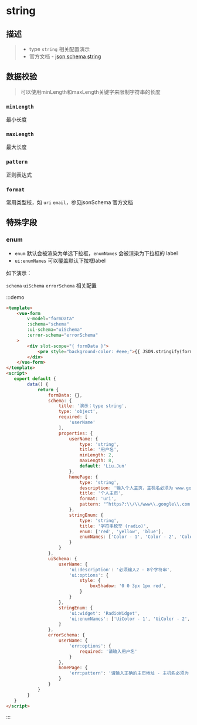 # string

## 描述
>* type `string` 相关配置演示
>* 官方文档 - [json schema string](https://json-schema.org/understanding-json-schema/reference/string.html)

## 数据校验
> 可以使用minLength和maxLength关键字来限制字符串的长度
### `minLength`
最小长度

### `maxLength`
最大长度

### `pattern`
正则表达式

### `format`
常用类型校，如 `uri` `email`，参见jsonSchema 官方文档

## 特殊字段

### enum
* `enum` 默认会被渲染为单选下拉框，`enumNames` 会被渲染为下拉框的 label
* `ui:enumNames` 可以覆盖默认下拉框label

如下演示：

`schema` `uiSchema` `errorSchema` 相关配置

:::demo
```html
<template>
    <vue-form
        v-model="formData"
        :schema="schema"
        :ui-schema="uiSchema"
        :error-schema="errorSchema"
    >
        <div slot-scope="{ formData }">
            <pre style="background-color: #eee;">{{ JSON.stringify(formData, null, 4) }}</pre>
        </div>
    </vue-form>
</template>
<script>
   export default {
        data() {
            return {
                formData: {},
                schema: {
                    title: '演示：type string',
                    type: 'object',
                    required: [
                        'userName'
                    ],
                    properties: {
                        userName: {
                            type: 'string',
                            title: '用户名',
                            minLength: 2,
                            maxLength: 8,
                            default: 'Liu.Jun'
                        },
                        homePage: {
                            type: 'string',
                            description: '输入个人主页，主机名必须为 www.google.com',
                            title: '个人主页',
                            format: 'uri',
                            pattern: "^https?:\\/\\/www\\.google\\.com.*"
                        },
                        stringEnum: {
                            type: 'string',
                            title: '字符串枚举 (radio)',
                            enum: ['red', 'yellow', 'blue'],
                            enumNames: ['Color - 1', 'Color - 2', 'Color - 3']
                        }
                    }
                },
                uiSchema: {
                    userName: {
                        'ui:description': '必须输入2 - 8个字符串',
                        'ui:options': {
                            style: {
                                boxShadow: '0 0 3px 1px red',
                            }
                        }
                    },
                    stringEnum: {
                        'ui:widget': 'RadioWidget',
                        'ui:enumNames': ['UiColor - 1', 'UiColor - 2', 'UiColor - 3']
                    }
                },
                errorSchema: {
                    userName: {
                        'err:options': {
                            required: '请输入用户名'
                        }
                    },
                    homePage: {
                        'err:pattern': '请输入正确的主页地址 - 主机名必须为 www.google.com'
                    }
                }
            }
        }
   }
</script>
```
:::

